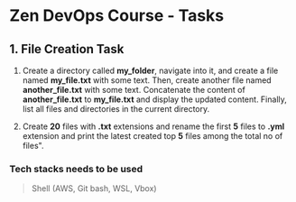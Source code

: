 # Zen DevOps Course - Tasks

## 1. File Creation Task

1. Create a directory called **my_folder**, navigate into it, and create a file named **my_file.txt** with some text. Then, create another file named **another_file.txt** with some text. Concatenate the content of **another_file.txt** to **my_file.txt** and display the updated content. Finally, list all files and directories in the current directory.

2. Create **20** files with **.txt** extensions and rename the first **5** files to **.yml** extension and print the latest created top **5** files among the total no of files".

### Tech stacks needs to be used

> Shell (AWS, Git bash, WSL, Vbox)
